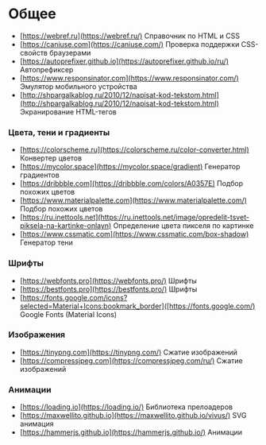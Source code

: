 # Общее

- [https://webref.ru](https://webref.ru/) Справочник по HTML и CSS
- [https://caniuse.com](https://caniuse.com/) Проверка поддержки CSS-свойств браузерами
- [https://autoprefixer.github.io](https://autoprefixer.github.io/ru/) Автопрефиксер
- [https://www.responsinator.com](https://www.responsinator.com/) Эмулятор мобильного устройства
- [http://shpargalkablog.ru/2010/12/napisat-kod-tekstom.html](http://shpargalkablog.ru/2010/12/napisat-kod-tekstom.html) Экранирование HTML-тегов


<!-- xxxxxxxxxxxxxxxxxxxxxxxxxxxxxxxxxxxxxxxxxxxxxxxxxxxxxxx -->
### Цвета, тени и градиенты
<!-- xxxxxxxxxxxxxxxxxxxxxxxxxxxxxxxxxxxxxxxxxxxxxxxxxxxxxxx -->
- [https://colorscheme.ru](https://colorscheme.ru/color-converter.html) Конвертер цветов
- [https://mycolor.space](https://mycolor.space/gradient) Генератор градиентов
- [https://dribbble.com](https://dribbble.com/colors/A0357E) Подбор похожих цветов
- [https://www.materialpalette.com](https://www.materialpalette.com/) Подбор похожих цветов
- [https://ru.inettools.net](https://ru.inettools.net/image/opredelit-tsvet-piksela-na-kartinke-onlayn) Определение цвета пикселя по картинке
- [https://www.cssmatic.com](https://www.cssmatic.com/box-shadow) Генератор тени


<!-- xxxxxxxxxxxxxxxxxxxxxxxxxxxxxxxxxxxxxxxxxxxxxxxxxxxxxxx -->
### Шрифты
<!-- xxxxxxxxxxxxxxxxxxxxxxxxxxxxxxxxxxxxxxxxxxxxxxxxxxxxxxx -->
- [https://webfonts.pro](https://webfonts.pro/) Шрифты
- [https://bestfonts.pro](https://bestfonts.pro/) Шрифты
- [https://fonts.google.com/icons?selected=Material+Icons:bookmark_border]([https://fonts.google.com/) Google Fonts (Material Icons)


<!-- xxxxxxxxxxxxxxxxxxxxxxxxxxxxxxxxxxxxxxxxxxxxxxxxxxxxxxx -->
### Изображения
<!-- xxxxxxxxxxxxxxxxxxxxxxxxxxxxxxxxxxxxxxxxxxxxxxxxxxxxxxx -->
- [https://tinypng.com](https://tinypng.com/) Сжатие изображений
- [https://compressjpeg.com](https://compressjpeg.com/ru/) Сжатие изображений


<!-- xxxxxxxxxxxxxxxxxxxxxxxxxxxxxxxxxxxxxxxxxxxxxxxxxxxxxxx -->
### Анимации
<!-- xxxxxxxxxxxxxxxxxxxxxxxxxxxxxxxxxxxxxxxxxxxxxxxxxxxxxxx -->
- [https://loading.io](https://loading.io/) Библиотека прелоадеров
- [https://maxwellito.github.io](https://maxwellito.github.io/vivus/) SVG анимация
- [https://hammerjs.github.io](https://hammerjs.github.io/) Анимации
